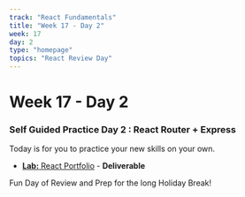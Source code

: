 ```yaml
---
track: "React Fundamentals"
title: "Week 17 - Day 2"
week: 17
day: 2
type: "homepage"
topics: "React Review Day"
---
```



# Week 17 - Day 2

### Self Guided Practice Day 2 : React Router + Express
Today is for you to practice your new skills on your own. 

- [**Lab:** React Portfolio](/react-fundamentals/week-17/day-1/labs/react-portfolio) - **Deliverable**


Fun Day of Review and Prep for the long Holiday Break! 